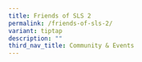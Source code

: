 ```yaml
---
title: Friends of SLS 2
permalink: /friends-of-sls-2/
variant: tiptap
description: ""
third_nav_title: Community & Events
---
```

